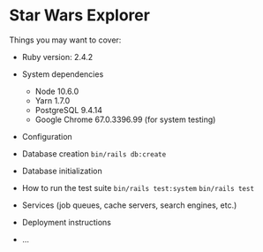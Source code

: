 # Star Wars Explorer

Things you may want to cover:

* Ruby version: 2.4.2

* System dependencies
    - Node 10.6.0
    - Yarn 1.7.0
    - PostgreSQL 9.4.14
    - Google Chrome 67.0.3396.99 (for system testing)

* Configuration

* Database creation
    `bin/rails db:create`

* Database initialization

* How to run the test suite
    `bin/rails test:system`
    `bin/rails test`

* Services (job queues, cache servers, search engines, etc.)

* Deployment instructions

* ...
